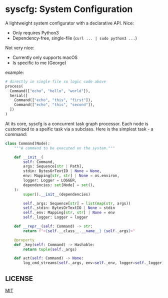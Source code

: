 # syscfg: System Configuration

A lightweight system configurator with a declarative API.
Nice:
* Only requires Python3
* Dependency-free, single-file (`curl ... | sudo python3 ...`)

Not very nice:
* Currently only supports macOS
* Is specific to me (George)

example:

```python
# directly in single file so logic code above
process(
  Command(["echo", "hello", "world"]),
  Serial([
    Command(["echo", "this", "first"]),
    Command(["echo", "this", "second"]),
  ])
)
```

At its core, syscfg is a concurrent task graph processor. Each node is
customized to a speific task via a subclass. Here is the simplest task - a
command:

```python
class Command(Node):
    """A command to be executed on the system."""

    def __init__(
        self: Command,
        args: Sequence[str | Path],
        stdin: BytesOrTextIO | None = None,
        env: Mapping[str, str] | None = os.environ,
        logger: Logger = LOGGER,
        dependencies: set[Node] = set(),
    ):
        super().__init__(dependencies)

        self._args: Sequence[str] = list(map(str, args))
        self._stdin: BytesOrTextIO | None = stdin
        self._env: Mapping[str, str] | None = env
        self._logger: Logger = logger

    def __repr__(self: Command) -> str:
        return f"<{self.__class__.__name__} {self._args}>"

    @property
    def _key(self: Command) -> Hashable:
        return tuple(self._args)

    def act(self: Command) -> None:
        log_cmd_streams(self._args, env=self._env, logger=self._logger)
```

## LICENSE

[MIT](LICENSE)
